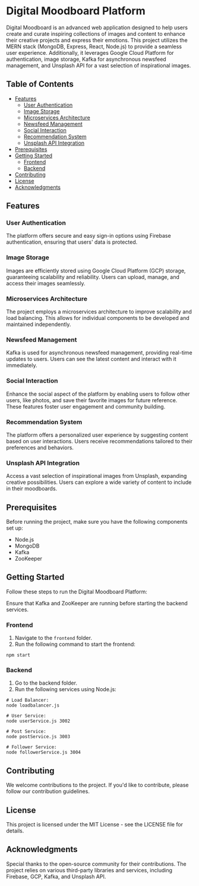 # Digital Moodboard Platform

Digital Moodboard is an advanced web application designed to help users create and curate inspiring collections of images and content to enhance their creative projects and express their emotions. This project utilizes the MERN stack (MongoDB, Express, React, Node.js) to provide a seamless user experience. Additionally, it leverages Google Cloud Platform for authentication, image storage, Kafka for asynchronous newsfeed management, and Unsplash API for a vast selection of inspirational images.

## Table of Contents

- [Features](#features)
  - [User Authentication](#user-authentication)
  - [Image Storage](#image-storage)
  - [Microservices Architecture](#microservices-architecture)
  - [Newsfeed Management](#newsfeed-management)
  - [Social Interaction](#social-interaction)
  - [Recommendation System](#recommendation-system)
  - [Unsplash API Integration](#unsplash-api-integration)
- [Prerequisites](#prerequisites)
- [Getting Started](#getting-started)
  - [Frontend](#frontend)
  - [Backend](#backend)
- [Contributing](#contributing)
- [License](#license)
- [Acknowledgments](#acknowledgments)

## Features

### User Authentication

The platform offers secure and easy sign-in options using Firebase authentication, ensuring that users' data is protected.

### Image Storage

Images are efficiently stored using Google Cloud Platform (GCP) storage, guaranteeing scalability and reliability. Users can upload, manage, and access their images seamlessly.

### Microservices Architecture

The project employs a microservices architecture to improve scalability and load balancing. This allows for individual components to be developed and maintained independently.

### Newsfeed Management

Kafka is used for asynchronous newsfeed management, providing real-time updates to users. Users can see the latest content and interact with it immediately.

### Social Interaction

Enhance the social aspect of the platform by enabling users to follow other users, like photos, and save their favorite images for future reference. These features foster user engagement and community building.

### Recommendation System

The platform offers a personalized user experience by suggesting content based on user interactions. Users receive recommendations tailored to their preferences and behaviors.

### Unsplash API Integration

Access a vast selection of inspirational images from Unsplash, expanding creative possibilities. Users can explore a wide variety of content to include in their moodboards.

## Prerequisites

Before running the project, make sure you have the following components set up:

- Node.js
- MongoDB
- Kafka
- ZooKeeper

## Getting Started

Follow these steps to run the Digital Moodboard Platform:

Ensure that Kafka and ZooKeeper are running before starting the backend services.

### Frontend

1. Navigate to the `frontend` folder.
2. Run the following command to start the frontend:

```shell
npm start
```

### Backend
1. Go to the backend folder.
2. Run the following services using Node.js:

```shell
# Load Balancer:
node loadbalancer.js

# User Service:
node userService.js 3002

# Post Service:
node postService.js 3003

# Follower Service:
node followerService.js 3004
```

## Contributing
We welcome contributions to the project. If you'd like to contribute, please follow our contribution guidelines.

## License
This project is licensed under the MIT License - see the LICENSE file for details.

## Acknowledgments
Special thanks to the open-source community for their contributions.
The project relies on various third-party libraries and services, including Firebase, GCP, Kafka, and Unsplash API.









